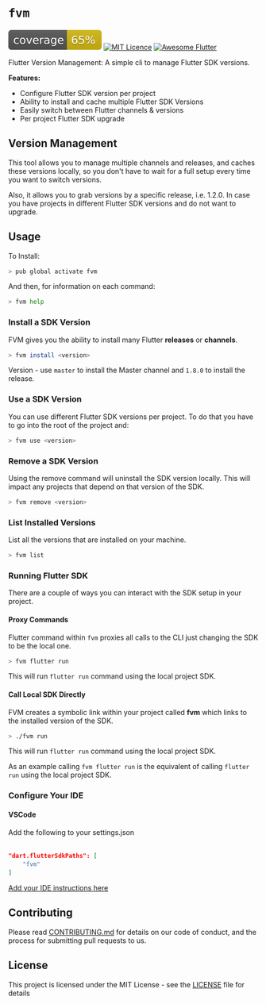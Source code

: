 # `fvm`

![Coverage](coverage_badge.svg?sanitize=true) [![MIT Licence](https://badges.frapsoft.com/os/mit/mit.svg?v=103)](https://opensource.org/licenses/mit-license.php) [![Awesome Flutter](https://img.shields.io/badge/Awesome-Flutter-blue.svg?longCache=true&style=flat-square)](https://github.com/Solido/awesome-flutter)

Flutter Version Management: A simple cli to manage Flutter SDK versions.

**Features:**

* Configure Flutter SDK version per project
* Ability to install and cache multiple Flutter SDK Versions
* Easily switch between Flutter channels & versions
* Per project Flutter SDK upgrade

## Version Management

This tool allows you to manage multiple channels and releases, and caches these versions locally, so you don't have to wait for a full setup every time you want to switch versions.

Also, it allows you to grab versions by a specific release, i.e. 1.2.0. In case you have projects in different Flutter SDK versions and do not want to upgrade.

## Usage

To Install:

```bash
> pub global activate fvm
```

And then, for information on each command:

```bash
> fvm help
```

### Install a SDK Version

FVM gives you the ability to install many Flutter **releases** or **channels**.

```bash
> fvm install <version>
```

Version - use `master` to install the Master channel and `1.8.0` to install the release.

### Use a SDK Version

You can use different Flutter SDK versions per project. To do that you have to go into the root of the project and:

```bash
> fvm use <version>
```

### Remove a SDK Version

Using the remove command will uninstall the SDK version locally. This will impact any projects that depend on that version of the SDK.

```bash
> fvm remove <version>
```

### List Installed Versions

List all the versions that are installed on your machine.

```bash
> fvm list
```

### Running Flutter SDK

There are a couple of ways you can interact with the SDK setup in your project.

#### Proxy Commands

Flutter command within `fvm` proxies all calls to the CLI just changing the SDK to be the local one.

```bash
> fvm flutter run
```

This will run `flutter run` command using the local project SDK.

#### Call Local SDK Directly

FVM creates a symbolic link within your project called **fvm** which links to the installed version of the SDK.

```bash
> ./fvm run
```

This will run `flutter run` command using the local project SDK.

As an example calling `fvm flutter run` is the equivalent of calling `flutter run` using the local project SDK.

### Configure Your IDE

#### VSCode

Add the following to your settings.json

```json

"dart.flutterSdkPaths": [
    "fvm"
]
```

[Add your IDE instructions here](https://github.com/leoafarias/fvm/issues)

## Contributing

Please read [CONTRIBUTING.md](https://gist.github.com/PurpleBooth/b24679402957c63ec426) for details on our code of conduct, and the process for submitting pull requests to us.

## License

This project is licensed under the MIT License - see the [LICENSE](LICENSE) file for details

